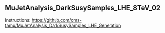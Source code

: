 ## MuJetAnalysis_DarkSusySamples_LHE_8TeV_02

Instructions: https://github.com/cms-tamu/MuJetAnalysis_DarkSusySamples_LHE_Generation
